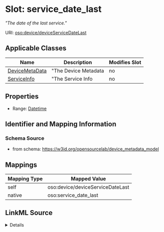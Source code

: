 

# Slot: service_date_last


_"The date of the last service."_





URI: [oso:device/deviceServiceDateLast](http://w3id.org/oso/device/deviceServiceDateLast)



<!-- no inheritance hierarchy -->





## Applicable Classes

| Name | Description | Modifies Slot |
| --- | --- | --- |
| [DeviceMetaData](DeviceMetaData.md) | "The Device Metadata |  no  |
| [ServiceInfo](ServiceInfo.md) | "The Service Info |  no  |







## Properties

* Range: [Datetime](Datetime.md)





## Identifier and Mapping Information







### Schema Source


* from schema: https://w3id.org/opensourcelab/device_metadata_model




## Mappings

| Mapping Type | Mapped Value |
| ---  | ---  |
| self | oso:device/deviceServiceDateLast |
| native | oso:service_date_last |




## LinkML Source

<details>
```yaml
name: service_date_last
description: '"The date of the last service."'
from_schema: https://w3id.org/opensourcelab/device_metadata_model
rank: 1000
slot_uri: oso:device/deviceServiceDateLast
alias: service_date_last
domain_of:
- DeviceMetaData
- ServiceInfo
range: datetime
required: false

```
</details>